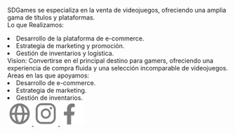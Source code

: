 <span class="font-bold text-start text-xl">SDGames</span><span class="font-light text-start text-xl"> se especializa en la venta de videojuegos, ofreciendo una amplia gama de títulos y plataformas.
 <br> <span class="font-bold text-xl">Lo que Realizamos:</span>
</span> 
<li class="font-light text-start text-xl">Desarrollo de la plataforma de e-commerce.</li><li class="font-light text-start text-xl">Estrategia de marketing y promoción.</li><li class="font-light text-start text-xl">Gestión de inventarios y logística.</li>
<!-- VISION -->
<span class="font-semibold text-start text-xl"> Vision:</span>
<span class="font-light text-start text-xl">Convertirse en el principal destino para gamers, ofreciendo una experiencia de compra fluida y una selección incomparable de videojuegos.</span> 
<!-- AREAS DE TRABAJO -->
<span class="font-semibold text-start text-xl"> Areas en las que apoyamos:</span>
<li class="font-light text-start text-xl">Desarrollo de e-commerce.</li><li class="font-light text-start text-xl">Estrategia de marketing.</li><li class="font-light text-start text-xl">Gestión de inventarios.</li> 
<div class="flex justify-items-center w-5/12 py-5 gap-0">
<a href=""><img src="/src/assets/images/iconos-links/icon-web.png" alt=""style="width:56px; height:56px">
</a>
<a href=""><img src="/src/assets/images/iconos-links/icon-ig.png" alt="" style="width:56px; height:56px">
</a>
<a href=""><img src="/src/assets/images/iconos-links/icon-fb.png" alt="" style="width:56px; height:56px">
</a>
</div>